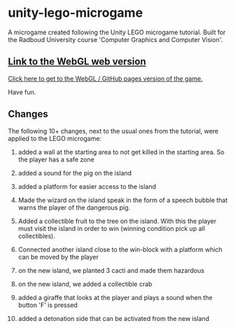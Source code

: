 # unity-lego-microgame

A microgame created following the Unity LEGO microgame tutorial. Built for the Radboud University course 'Computer Graphics and Computer Vision'.

## [Link to the WebGL web version](https://steffenricklin.github.io/unity-lego-microgame/)
[Click here to get to the WebGL / GitHub pages version of the game.](https://steffenricklin.github.io/unity-lego-microgame/)

Have fun.

## Changes
The following 10+ changes, next to the usual ones from the tutorial, were applied to the LEGO microgame:

1. added a wall at the starting area to not get killed in the starting area. So the player has a safe zone

2. added a sound for the pig on the island

3. added a platform for easier access to the island

4. Made the wizard on the island speak in the form of a speech bubble that warns the player of the dangerous pig.

5. Added a collectible fruit to the tree on the island. With this the player must visit the island in order to win (winning condition pick up all collectibles).

6. Connected another island close to the win-block with a platform which can be moved by the player

7. on the new island, we planted 3 cacti and made them hazardous

8. on the new island, we added a collectible crab

9. added a giraffe that looks at the player and plays a sound when the button 'F' is pressed

10. added a detonation side that can be activated from the new island

